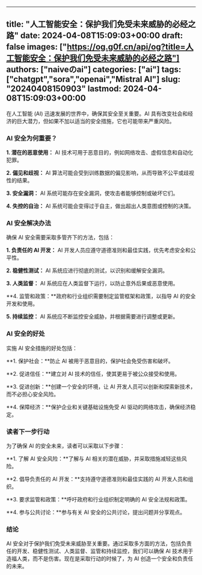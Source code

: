 
---
title: "人工智能安全：保护我们免受未来威胁的必经之路"
date: 2024-04-08T15:09:03+00:00
draft: false
images: ["https://og.g0f.cn/api/og?title=人工智能安全：保护我们免受未来威胁的必经之路"]
authors: ["naiveのai"]
categories: ["ai"]
tags: ["chatgpt","sora","openai","Mistral AI"]
slug: "20240408150903"
lastmod: 2024-04-08T15:09:03+00:00
---
在人工智能 (AI) 迅速发展的世界中，确保其安全至关重要。AI 具有改变社会和经济的巨大潜力，但如果不加以适当的安全措施，它也可能带来严重风险。

### AI 安全为何重要？

**1. 潜在的恶意使用：** AI 技术可用于恶意目的，例如网络攻击、虚假信息和自动化犯罪。

**2. 偏见和歧视：** AI 算法可能会受到训练数据的偏见影响，从而导致不公平或歧视性的结果。

**3. 安全漏洞：** AI 系统可能存在安全漏洞，使攻击者能够控制或破坏它们。

**4. 失控的自治：** AI 系统可能会变得过于自主，做出超出人类意图或控制的决策。

### AI 安全解决办法

确保 AI 安全需要采取多管齐下的方法，包括：

**1. 负责任的 AI 开发：** AI 开发人员应遵守道德准则和最佳实践，优先考虑安全和公平性。

**2. 稳健性测试：** AI 系统应进行彻底的测试，以识别和缓解安全漏洞。

**3. 人类监督：** AI 系统应在人类监督下运行，以防止意外后果或恶意使用。

**4. 监管和政策：**政府和行业组织需要制定监管框架和政策，以指导 AI 的安全开发和使用。

**5. 持续监控：** AI 系统应不断监控安全威胁，并根据需要进行调整或更新。

### AI 安全的好处

实施 AI 安全措施的好处包括：

**1. 保护社会：**防止 AI 被用于恶意目的，保护社会免受伤害和破坏。

**2. 促进信任：**建立对 AI 技术的信任，使其更易于被公众接受和使用。

**3. 促进创新：**创建一个安全的环境，让 AI 开发人员可以创新和探索新技术，而不必担心安全风险。

**4. 保障经济：**保护企业和关键基础设施免受 AI 驱动的网络攻击，确保经济稳定。

### 读者下一步行动

为了确保 AI 的安全未来，读者可以采取以下步骤：

**1. 了解 AI 安全风险：**了解与 AI 相关的潜在威胁，并采取措施减轻这些风险。

**2. 倡导负责任的 AI 开发：**支持遵守道德准则和最佳实践的 AI 开发人员和组织。

**3. 要求监管和政策：**呼吁政府和行业组织制定明确的 AI 安全法规和政策。

**4. 参与公共讨论：**参与有关 AI 安全的公共讨论，提出问题并分享观点。

### 结论

AI 安全对于保护我们免受未来威胁至关重要。通过采取多方面的方法，包括负责任的开发、稳健性测试、人类监督、监管和持续监控，我们可以确保 AI 技术用于造福人类，而不是伤害。现在是采取行动的时候了，为 AI 创造一个安全和负责任的未来。